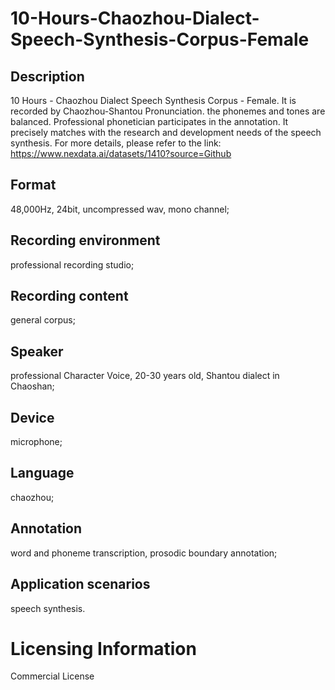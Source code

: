 # 10-Hours-Chaozhou-Dialect-Speech-Synthesis-Corpus-Female

## Description
10 Hours - Chaozhou Dialect Speech Synthesis Corpus - Female. It is recorded by Chaozhou-Shantou Pronunciation. the phonemes and tones are balanced. Professional phonetician participates in the annotation. It precisely matches with the research and development needs of the speech synthesis.
For more details, please refer to the link: https://www.nexdata.ai/datasets/1410?source=Github


## Format
48,000Hz, 24bit, uncompressed wav, mono channel;
## Recording environment
professional recording studio;
## Recording content
general corpus;
## Speaker
professional Character Voice, 20-30 years old, Shantou dialect in Chaoshan;
## Device
microphone;
## Language
chaozhou;
## Annotation
word and phoneme transcription, prosodic boundary annotation;
## Application scenarios
speech synthesis.
# Licensing Information
Commercial License
